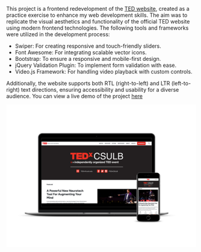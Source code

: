 This project is a frontend redevelopment of the [TED website](https://www.ted.com), created as a practice exercise to enhance my web development skills. The aim was to replicate the visual aesthetics and functionality of the official TED website using modern frontend technologies. The following tools and frameworks were utilized in the development process:

- Swiper: For creating responsive and touch-friendly sliders.
- Font Awesome: For integrating scalable vector icons.
- Bootstrap: To ensure a responsive and mobile-first design.
- jQuery Validation Plugin: To implement form validation with ease.
- Video.js Framework: For handling video playback with custom controls.

Additionally, the website supports both RTL (right-to-left) and LTR (left-to-right) text directions, ensuring accessibility and usability for a diverse audience.
You can view a live demo of the project [here]( https://parvin-noori.github.io/ted/)

![Demo](https://github.com/parvin-noori/ted/blob/master/smartmockups_ted.jpg)

